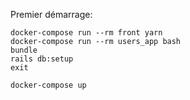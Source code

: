 Premier démarrage:

```
docker-compose run --rm front yarn
docker-compose run --rm users_app bash
bundle
rails db:setup
exit

docker-compose up
```
